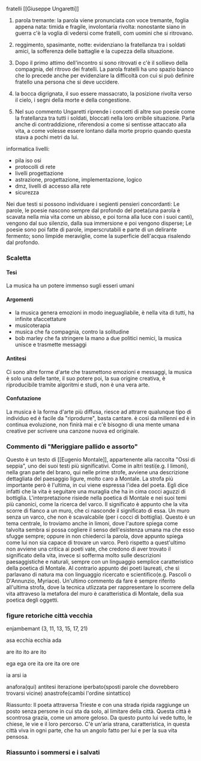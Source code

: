 fratelli [[Giuseppe Ungaretti]]
1. parola tremante: la parola viene pronunciata con voce tremante, foglia appena nata: timida e fragile, involontaria rivolta: nonostante siano in guerra c'è la voglia di vedersi come fratelli, com uomini che si ritrovano.
2. reggimento, spasimante, notte: evidenziano la fratellanza tra i soldati amici, la sofferenza delle battaglie e la cupezza della situazione.
3. Dopo il primo attimo dell'incontro si sono ritrovati e c'è il sollievo della compagnia, del ritrovo dei fratelli.
	La parola fratelli ha uno spazio bianco che lo precede anche per evidenziare la difficoltà con cui si può definire fratello una persona che si deve uccidere.

3. la bocca digrignata, il suo essere massacrato, la posizione rivolta verso il cielo, i segni della morte e della congestione. 
10. Nel suo commento Ungaretti riprende i concetti di altre suo poesie come la fratellanza tra tutti i soldati, bloccati nella loro orribile situazione. Parla anche di contraddizione, riferendosi a come si sentisse attaccato alla vita, a come volesse essere lontano dalla morte proprio quando questa stava a pochi metri da lui.

informatica
livelli:
- pila iso osi
- protocolli di rete
- livelli progettazione
- astrazione, progettazione, implementazione, logico
- dmz, livelli di accesso alla rete
- sicurezza

Nei due testi si possono individuare i segienti pensieri concordanti:
Le parole, le poesie nascono sempre dal profondo del poeta(una parola è scavata nella mia vita come un abisso, e poi torna alla luce con i suoi canti), vengono dal suo silenzio, dalla sua immersione e poi vengono disperse; Le poesie sono poi fatte di parole, imperscrutabili e parte di un delirante fermento; sono limpide meraviglie, come la superficie dell'acqua risalendo dal profondo.

### Scaletta

#### Tesi
La musica ha un potere immenso sugli esseri umani
#### Argomenti
- la musica genera emozioni in modo ineguagliabile, è nella vita di tutti, ha infinite sfaccettature
- musicoterapia
- musica che fa compagnia, contro la solitudine
- bob marley che fa stringere la mano a due politici nemici, la musica unisce e trasmette messaggi
#### Antitesi
Ci sono altre forme d'arte che trasmettono emozioni e messaggi, la musica è solo una delle tante, il suo potere poi, la sua origine creativa, è riproducibile tramite algoritmi e studi, non è una vera arte.
#### Confutazione
La musica è la forma d'arte più diffusa, riesce ad attrarre qualunque tipo di individuo ed è facile da "riprodurre", basta cantare. è così da millenni ed è in continua evoluzione, non finirà mai e c'è bisogno di una mente umana creative per scrivere una canzone nuova ed originale.

### Commento di "Meriggiare pallido e assorto"
Questo è un testo di [[Eugenio Montale]], appartenente alla raccolta "Ossi di seppia", uno dei suoi testi più significativi.
Come in altri testi(e.g. I limoni), nella gran parte del brano, qui nelle prime strofe, avviene una descrizione dettagliata del paesaggio ligure, molto caro a Montale. La strofa più importante però è l'ultima, in cui viene espressa l'idea del poeta. Egli dice infatti che la vita è seguitare una muraglia che ha in cima cocci aguzzi di bottiglia. L'interpretazione risiede nella poetica di Montale e nei suoi temi più canonici, come la ricerca del varco. Il significato è appunto che la vita scorre di fianco a un muro, che ci nasconde il significato di essa. Un muro senza un varco, che non è scavalcabile (per i cocci di bottiglia).
Questo è un tema centrale, lo troviamo anche in limoni, dove l'autore spiega come talvolta sembra si possa cogliere il senso dell'esistenza umana ma che esso sfugge sempre; oppure in non chiederci la parola, dove appunto spiega come lui non sia capace di trovare un varco.
Però rispetto a quest'ultimo non avviene una critica ai poeti vate, che credono di aver trovato il significato della vita, invece si sofferma molto sulle descrizioni paesaggistiche e naturali, sempre con un linguaggio semplice caratteristico della poetica di Montale. Al contrario appunto dei poeti laureati, che sì parlavano di natura ma con linguaggio ricercato e scientifico(e.g. Pascoli o D'Annunzio, Myriace).
Un'ultimo commento da fare è sempre riferito all'ultima strofa, dove la tecnica utlizzata per rappresentare lo scorrere della vita attraveso la metafora del muro è caratteristica di Montale, della sua poetica degli oggetti.

### figure retoriche città vecchia

enjambemant (3, 11, 13, 15, 17, 21)

asa
ecchia
ecchia
ada

are
ito
ito
are
ito

ega
ega
ore
ita
ore
ita
ore
ore

ia
arsi
ia

anafora(qui)
antitesi
iterazione
iperbato(sposti parole che dovrebbero trovarsi vicine)
anastrofe(cambi l'ordine sintattico)

Riassunto:
Il poeta attraversa Trieste e con una strada ripida raggiunge un posto senza persone in cui sta da solo, al limitare della città. Questa città è scontrosa grazia, come un amore geloso. Da questo punto lui vede tutto, le chiese, le vie e il loro percorso. C'è un'aria strana, caratteristica, in questa città viva in ogni parte, che ha un angolo fatto per lui e per la sua vita pensosa.

### Riassunto i sommersi e i salvati


